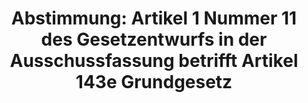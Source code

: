 ---
abstimmung:
  abstimmung: 7
  bundestagssitzung: 237
  datum: 1. Juni 2017
  legislaturperiode: 18
categories:
- Grundgesetz
- Haushalt
- Finanzen
- Verkehr
- Infrastruktur
data:
- title: Abstimmungsergebnis 20170601_7-data.pdf
  url: /res/abstimmungsliste/20170601_7-data.pdf
- title: Abstimmungsergebnis 20170601_7_xls-data.xls
  url: /res/abstimmungsliste/20170601_7_xls-data.xls
- title: Abstimmungsergebnis 20170601_7_xls-data.csv
  url: /res/abstimmungsliste/csv/20170601_7_xls-data.csv
documents:
- local: /res/abstimmungsdaten/018-237-07/1811131.pdf
  title: Drucksache 18/11131.pdf
  url: http://dip21.bundestag.de/dip21/btd/18/111/1811131.pdf
- local: /res/abstimmungsdaten/018-237-07/1812588.pdf
  title: Drucksache 18/12588.pdf
  url: http://dip21.bundestag.de/dip21/btd/18/125/1812588.pdf
ergebnis:
  cdu/csu:
    enthaltung: 0
    gesamt: 309
    ja: 302
    nein: 2
    nichtabgegeben: 5
    ungueltig: 0
  die.linke:
    enthaltung: 0
    gesamt: 64
    ja: 0
    nein: 54
    nichtabgegeben: 10
    ungueltig: 0
  file: 20170601_7_xls-data.xls
  fraktionslos:
    enthaltung: 0
    gesamt: 1
    ja: 1
    nein: 0
    nichtabgegeben: 0
    ungueltig: 0
  gruenen:
    enthaltung: 0
    gesamt: 63
    ja: 0
    nein: 60
    nichtabgegeben: 3
    ungueltig: 0
  spd:
    enthaltung: 3
    gesamt: 193
    ja: 152
    nein: 29
    nichtabgegeben: 9
    ungueltig: 0
layout: abstimmung
links:
- title: https://www.bundestag.de/parlament/plenum/abstimmung/abstimmung?id=473
  url: https://www.bundestag.de/parlament/plenum/abstimmung/abstimmung?id=473
- title: http://www.abgeordnetenwatch.de/schaffung_einer_zentralen_gesellschaft_fuer_autobahnen_und_bundesstrassen-1105-880.html
  url: http://www.abgeordnetenwatch.de/schaffung_einer_zentralen_gesellschaft_fuer_autobahnen_und_bundesstrassen-1105-880.html
- title: Artikel 143 Grundgesetz
  url: https://www.bundestag.de/parlament/aufgaben/rechtsgrundlagen/grundgesetz/gg_11/245152#143
preview: "Deutscher Bundestag\n\n237. Sitzung des Deutschen Bundestages\nam Donnerstag,\
  \ 1. Juni 2017\n\nEndgültiges Ergebnis der Namentlichen Abstimmung Nr. 7\n\nGesetzentwurf\
  \ der Bundesregierung\nEntwurf eines Gesetzes zur Änderung des Grundgesetzes\n(Art.\
  \ 90, 91c, 104b, 104c, 107, 108, 109a, 114, 125c, 143d, 143e, 143f, 143g)\nhier:\
  \ Artikel 1 Nummer 11 des Gesetzentwurfs in der Ausschussfassung betrifft Artikel\n\
  143e Grundgesetz\n- Drucksachen 18/11131 und 18/12588 -\n\nAbgegebene Stimmen insgesamt:\n\
  \n603\n\nNicht abgegebene Stimmen:\nJa-Stimmen:\n\n27\n455\n\nNein-Stimmen:\n\n\
  145\n\nEnthaltungen:\n\n3\n\nUngültige:\n\n0\n\nBerlin, den 01.06.2017\n\nBeginn:\n\
  Ende:\n\n12:33\n12:38\nSeite:\n\n1\n\n\f"
tags:
- Privatisierung
- Autobahn
- Straßennetz
- PKW
- ÖPP
- Finanzausgleich
title: 'Abstimmung: Artikel 1 Nummer 11 des Gesetzentwurfs in der Ausschussfassung
  betrifft Artikel 143e Grundgesetz'
---